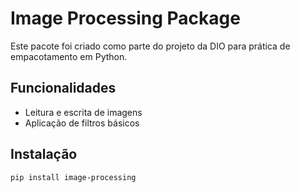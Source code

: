 # Image Processing Package

Este pacote foi criado como parte do projeto da DIO para prática de empacotamento em Python.

## Funcionalidades

- Leitura e escrita de imagens
- Aplicação de filtros básicos

## Instalação

```bash
pip install image-processing
```

